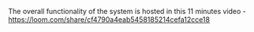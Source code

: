 The overall functionality of the system is hosted in this 11 minutes video - https://loom.com/share/cf4790a4eab5458185214cefa12cce18
